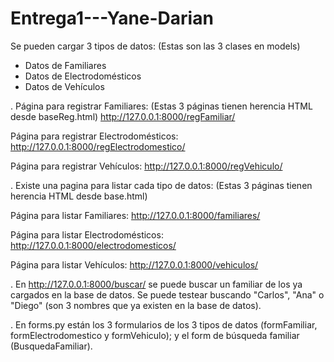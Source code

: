 # Entrega1---Yane-Darian

Se pueden cargar 3 tipos de datos:      (Estas son las 3 clases en models)
- Datos de Familiares
- Datos de Electrodomésticos
- Datos de Vehículos

. Página para registrar Familiares:       (Estas 3 páginas tienen herencia HTML desde baseReg.html)
http://127.0.0.1:8000/regFamiliar/

Página para registrar Electrodomésticos:
http://127.0.0.1:8000/regElectrodomestico/

Página para registrar Vehículos:
http://127.0.0.1:8000/regVehiculo/


. Existe una pagina para listar cada tipo de datos:     (Estas 3 páginas tienen herencia HTML desde base.html)

Página para listar Familiares:
http://127.0.0.1:8000/familiares/

Página para listar Electrodomésticos:
http://127.0.0.1:8000/electrodomesticos/

Página para listar Vehículos:
http://127.0.0.1:8000/vehiculos/

. En http://127.0.0.1:8000/buscar/ se puede buscar un familiar de los ya cargados en la base de datos.
Se puede testear buscando "Carlos", "Ana" o "Diego" (son 3 nombres que ya existen en la base de datos).

. En forms.py están los 3 formularios de los 3 tipos de datos (formFamiliar, formElectrodomestico y formVehiculo); y el form de búsqueda familiar (BusquedaFamiliar). 
